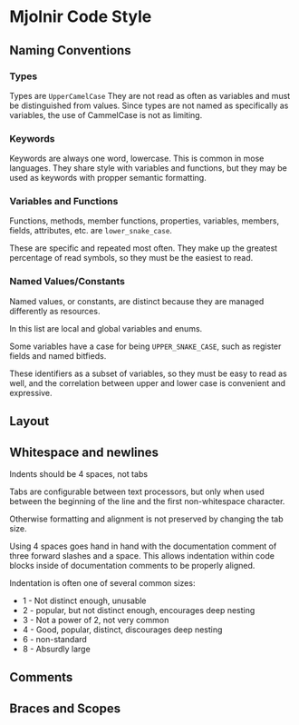 # Mjolnir Code Style

## Naming Conventions

### Types

Types are `UpperCamelCase` They are not read as often as variables
and must be distinguished from values. Since types are not named as
specifically as variables, the use of CammelCase is not as limiting.

### Keywords

Keywords are always one word, lowercase. This is common in mose languages.
They share style with variables and functions, but they may be used as
keywords with propper semantic formatting.

### Variables and Functions

Functions, methods, member functions, properties, variables,
members, fields, attributes, etc. are `lower_snake_case`.

These are specific and repeated most often. They make up the greatest
percentage of read symbols, so they must be the easiest to read.

### Named Values/Constants

Named values, or constants, are distinct because they are managed differently
as resources.

In this list are local and global variables and enums.

Some variables have a case for being `UPPER_SNAKE_CASE`, such as register fields
and named bitfieds.

These identifiers as a subset of variables, so they must be easy to read as well,
and the correlation between upper and lower case is convenient and expressive.

## Layout

## Whitespace and newlines

Indents should be 4 spaces, not tabs

Tabs are configurable between text processors, but only when used between the
beginning of the line and the first non-whitespace character.

Otherwise formatting and alignment is not preserved by changing the tab size.

Using 4 spaces goes hand in hand with the documentation comment of three forward slashes
and a space. This allows indentation within code blocks inside of documentation comments
to be properly aligned.

Indentation is often one of several common sizes:

- 1 - Not distinct enough, unusable
- 2 - popular, but not distinct enough, encourages deep nesting
- 3 - Not a power of 2, not very common
- 4 - Good, popular, distinct, discourages deep nesting
- 6 - non-standard
- 8 - Absurdly large

## Comments

## Braces and Scopes
